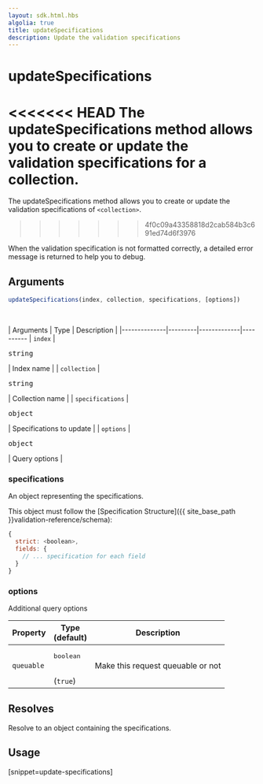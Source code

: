 ```yaml
---
layout: sdk.html.hbs
algolia: true
title: updateSpecifications
description: Update the validation specifications
---
```


# updateSpecifications

<<<<<<< HEAD
The updateSpecifications method allows you to create or update the validation specifications for a collection.
=======
The updateSpecifications method allows you to create or update the validation specifications of `<collection>`.
>>>>>>> 4f0c09a43358818d2cab584b3c691ed74d6f3976

When the validation specification is not formatted correctly, a detailed error message is returned to help you to debug.

## Arguments

```javascript
updateSpecifications(index, collection, specifications, [options])
```

<br/>

| Arguments    | Type    | Description |
|--------------|---------|-------------|----------
| ``index`` | <pre>string</pre> | Index name    |
| ``collection`` | <pre>string</pre> | Collection name    |
| ``specifications`` | <pre>object</pre> | Specifications to update  |
| ``options`` | <pre>object</pre> | Query options    |

### specifications

An object representing the specifications.

This object must follow the [Specification Structure]({{ site_base_path }}validation-reference/schema):

```js
{
  strict: <boolean>,
  fields: {
    // ... specification for each field
  }
}
```

### options

Additional query options

| Property     | Type<br/>(default)    | Description   |
| -------------- | --------- | ------------- |
|  `queuable`  |  <pre>boolean</pre> <br/>(`true`) |  Make this request queuable or not  |

## Resolves

Resolve to an object containing the specifications.

## Usage

[snippet=update-specifications]
